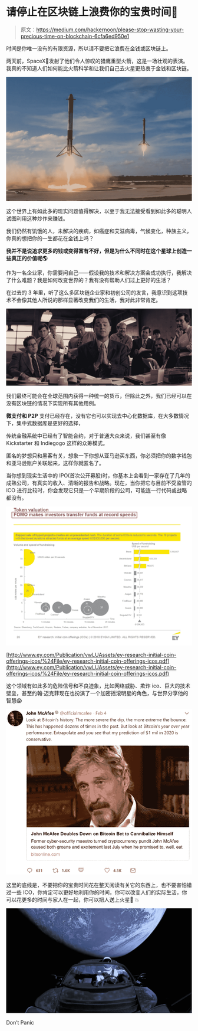 # 请停止在区块链上浪费你的宝贵时间🙌

> 原文：<https://medium.com/hackernoon/please-stop-wasting-your-precious-time-on-blockchain-6cfa6ed950e1>

时间是你唯一没有的有限资源，所以请不要把它浪费在金钱或区块链上。

两天前，SpaceX🚀发射了他们令人惊叹的猎鹰重型火箭，这是一场壮观的表演。我真的不知道人们如何能比火箭科学和让我们自己去火星更热衷于金钱和区块链。

![](img/d8b3b85f96a6b189c3a7d82c1145d21f.png)

这个世界上有如此多的现实问题值得解决，以至于我无法接受看到如此多的聪明人试图利用这种炒作来赚钱。

我们仍然有饥饿的人，未解决的疾病，如癌症和艾滋病毒，气候变化，种族主义，你真的想把你的一生都花在金钱上吗？

**我并不是说追求更多的钱或变得富有不好，但是为什么不同时在这个星球上创造一些真正的价值呢🌎**

作为一名企业家，你需要问自己——假设我的技术和解决方案会成功执行，我解决了什么难题？我是如何改变世界的？我有没有帮助人们过上更好的生活？

在过去的 3 年里，听了这么多区块链企业家和初创公司的发言，我意识到这项技术不会像其他人所说的那样显著改变我们的生活，我对此非常肯定。

![](img/e114b103c54becbc482f1d42b8230525.png)

我们最终可能会在全球范围内获得一种统一的货币，但除此之外，我们已经可以在没有区块链的情况下实现所有其他用例。

**微支付和 P2P** 支付已经存在，没有它也可以实现去中心化数据库，在大多数情况下，集中式数据库是更好的选择，

传统金融系统中已经有了智能合约，对于普通大众来说，我们甚至有像 Kickstarter 和 Indiegogo 这样的众筹模式。

匿名的梦想只和黑客有关，想象一下你想从亚马逊买东西，你必须把你的数字钱包和亚马逊账户关联起来，这样你就匿名了。

当你想到现实生活中的 IPO(首次公开募股)时，你基本上会看到一家存在了几年的成熟公司，有真实的收入、清晰的报告和战略。现在，当你把它与目前不受监管的 ICO 进行比较时，你会发现它只是一个早期阶段的公司，可能连一行代码或战略都没有。

![](img/4ffff77d524b0f524e65ce1f010f1203.png)

[http://www.ey.com/Publication/vwLUAssets/ey-research-initial-coin-offerings-icos/%24File/ey-research-initial-coin-offerings-icos.pdf](http://www.ey.com/Publication/vwLUAssets/ey-research-initial-coin-offerings-icos/%24File/ey-research-initial-coin-offerings-icos.pdf)

这个领域有如此多的危险信号和不良迹象，比如网络威胁、欺诈 ico、巨大的技术壁垒，甚至约翰·迈克菲现在也扮演了一个加密摇滚明星的角色，与世界分享他的智慧😱

![](img/5d5d3850b629ae45bbe837be2451925b.png)

这里的底线是，不要把你的宝贵时间花在整天阅读有关它的东西上，也不要害怕错过一些 ICO，你肯定可以更好地利用你的时间，你可以改变人们的实际生活，你可以花更多的时间与家人在一起，你可以把人送上火星🚀 💥

![](img/29ec3b7b8fb207b0fa2f3d6cae6e3a81.png)

Don’t Panic